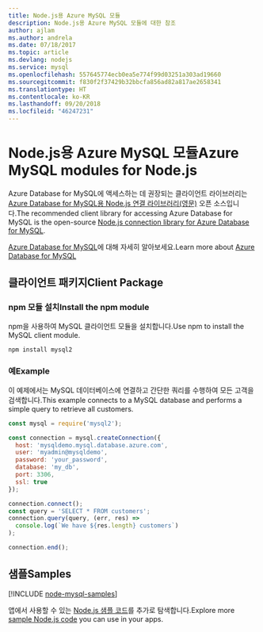 ```yaml
---
title: Node.js용 Azure MySQL 모듈
description: Node.js용 Azure MySQL 모듈에 대한 참조
author: ajlam
ms.author: andrela
ms.date: 07/18/2017
ms.topic: article
ms.devlang: nodejs
ms.service: mysql
ms.openlocfilehash: 557645774ecb0ea5e774f99d03251a303ad19660
ms.sourcegitcommit: f830f2f37429b32bbcfa856ad82a817ae2658341
ms.translationtype: HT
ms.contentlocale: ko-KR
ms.lasthandoff: 09/20/2018
ms.locfileid: "46247231"
---
```

# <a name="azure-mysql-modules-for-nodejs"></a><span data-ttu-id="33c00-103">Node.js용 Azure MySQL 모듈</span><span class="sxs-lookup"><span data-stu-id="33c00-103">Azure MySQL modules for Node.js</span></span>

<span data-ttu-id="33c00-104">Azure Database for MySQL에 액세스하는 데 권장되는 클라이언트 라이브러리는 [Azure Database for MySQL용 Node.js 연결 라이브러리(영문)](https://github.com/sidorares/node-mysql2) 오픈 소스입니다.</span><span class="sxs-lookup"><span data-stu-id="33c00-104">The recommended client library for accessing Azure Database for MySQL is the open-source [Node.js connection library for Azure Database for MySQL](https://github.com/sidorares/node-mysql2).</span></span> 

<span data-ttu-id="33c00-105">[Azure Database for MySQL](https://docs.microsoft.com/azure/MySQL/)에 대해 자세히 알아보세요.</span><span class="sxs-lookup"><span data-stu-id="33c00-105">Learn more about [Azure Database for MySQL](https://docs.microsoft.com/azure/MySQL/)</span></span>

## <a name="client-package"></a><span data-ttu-id="33c00-106">클라이언트 패키지</span><span class="sxs-lookup"><span data-stu-id="33c00-106">Client Package</span></span>

### <a name="install-the-npm-module"></a><span data-ttu-id="33c00-107">npm 모듈 설치</span><span class="sxs-lookup"><span data-stu-id="33c00-107">Install the npm module</span></span>

<span data-ttu-id="33c00-108">npm을 사용하여 MySQL 클라이언트 모듈을 설치합니다.</span><span class="sxs-lookup"><span data-stu-id="33c00-108">Use npm to install the MySQL client module.</span></span>

```bash
npm install mysql2
```   

### <a name="example"></a><span data-ttu-id="33c00-109">예</span><span class="sxs-lookup"><span data-stu-id="33c00-109">Example</span></span>

<span data-ttu-id="33c00-110">이 예제에서는 MySQL 데이터베이스에 연결하고 간단한 쿼리를 수행하여 모든 고객을 검색합니다.</span><span class="sxs-lookup"><span data-stu-id="33c00-110">This example connects to a MySQL database and performs a simple query to retrieve all customers.</span></span>

```javascript
const mysql = require('mysql2');

const connection = mysql.createConnection({
  host: 'mysqldemo.mysql.database.azure.com',
  user: 'myadmin@mysqldemo',
  password: 'your_password',
  database: 'my_db',
  port: 3306,
  ssl: true
});

connection.connect();
const query = 'SELECT * FROM customers';
connection.query(query, (err, res) =>
  console.log(`We have ${res.length} customers`)
);

connection.end();
```

## <a name="samples"></a><span data-ttu-id="33c00-111">샘플</span><span class="sxs-lookup"><span data-stu-id="33c00-111">Samples</span></span>

[!INCLUDE [node-mysql-samples](../docs-ref-conceptual/includes/mysql-samples.md)]

<span data-ttu-id="33c00-112">앱에서 사용할 수 있는 [Node.js 샘플 코드](https://azure.microsoft.com/resources/samples/?platform=nodejs)를 추가로 탐색합니다.</span><span class="sxs-lookup"><span data-stu-id="33c00-112">Explore more [sample Node.js code](https://azure.microsoft.com/resources/samples/?platform=nodejs) you can use in your apps.</span></span>
